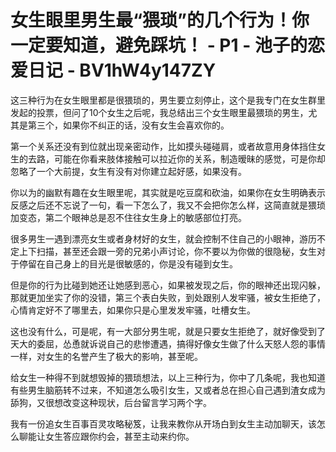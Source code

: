 # 女生眼里男生最“猥琐”的几个行为！你一定要知道，避免踩坑！ - P1 - 池子的恋爱日记 - BV1hW4y147ZY

这三种行为在女生眼里都是很猥琐的，男生要立刻停止，这个是我专门在女生群里发起的投票，但问了10个女生之后呢，我总结出三个女生眼里最猥琐的男生，尤其是第三个，如果你不纠正的话，没有女生会喜欢你的。

第一个关系还没有到位就出现亲密动作，比如摸头碰碰肩，或者故意用身体挡住女生的去路，可能在你看来肢体接触可以拉近你的关系，制造暧昧的感觉，可是你却忽略了一个大前提，女生有没有对你建立起好感，如果没有。

你以为的幽默有趣在女生眼里呢，其实就是吃豆腐和砍油，如果你在女生明确表示反感之后还不忘说了一句，看一下怎么了，我又不会把你怎么样，这简直就是猥琐加变态，第二个眼神总是忍不住往女生身上的敏感部位打亮。

很多男生一遇到漂亮女生或者身材好的女生，就会控制不住自己的小眼神，游历不定上下扫描，甚至还会跟一旁的兄弟小声讨论，你不要以为你做的很隐秘，女生对于停留在自己身上的目光是很敏感的，你是没有碰到女生。

但是你的行为比碰到她还让她感到恶心，如果被发现之后，你的眼神还出现闪躲，那就更加坐实了你的没错，第三个表白失败，到处跟别人发牢骚，被女生拒绝了，心情肯定好不了哪里去，如果你只是心里发发牢骚，吐槽女生。

这也没有什么，可是呢，有一大部分男生呢，就是只要女生拒绝了，就好像受到了天大的委屈，怂恿就诉说自己的悲惨遭遇，搞得好像女生做了什么天怒人怨的事情一样，对女生的名誉产生了极大的影响，甚至呢。

给女生一种得不到就想毁掉的猥琐想法，以上三种行为，你中了几条呢，我也知道有些男生脑筋转不过来，不知道怎么吸引女生，又或者总在担心自己遇到渣女成为舔狗，又很想改变这种现状，后台留言学习两个字。

我有一份追女生百事百灵攻略秘笈，让我来教你从开场白到女生主动加聊天，该怎么聊能让女生答应跟你约会，甚至主动来约你。